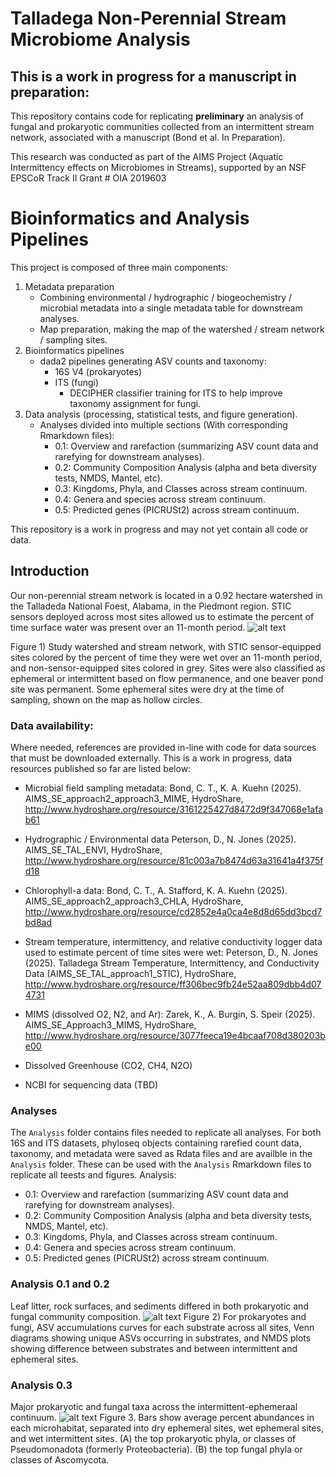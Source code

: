 # Talladega Non-Perennial Stream Microbiome Analysis
## This is a work in progress for a manuscript in preparation:

This repository contains code for replicating **preliminary** an analysis of fungal and prokaryotic communities collected from an intermittent stream network, associated with a manuscript (Bond et al. In Preparation).

This research was conducted as part of the AIMS Project (Aquatic Intermittency effects on Microbiomes in Streams), supported by an NSF EPSCoR Track II Grant # OIA 2019603

# Bioinformatics and Analysis Pipelines
This project is composed of three main components:
1) Metadata preparation
   - Combining environmental / hydrographic / biogeochemistry / microbial metadata into a single metadata table for downstream analyses.
   - Map preparation, making the map of the watershed / stream network / sampling sites. 
2) Bioinformatics pipelines
   - dada2 pipelines generating ASV counts and taxonomy:
       - 16S V4 (prokaryotes)
       - ITS (fungi)
          - DECIPHER classifier training for ITS to help improve taxonomy assignment for fungi.
3) Data analysis (processing, statistical tests, and figure generation).
   - Analyses divided into multiple sections (With corresponding Rmarkdown files):
     - 0.1: Overview and rarefaction (summarizing ASV count data and rarefying for downstream analyses).
     - 0.2: Community Composition Analysis (alpha and beta diversity tests, NMDS, Mantel, etc).
     - 0.3: Kingdoms, Phyla, and Classes across stream continuum.
     - 0.4: Genera and species across stream continuum.
     - 0.5: Predicted genes (PICRUSt2) across stream continuum.
  
This repository is a work in progress and may not yet contain all code or data.

## Introduction
Our non-perennial stream network is located in a 0.92 hectare watershed in the Talladeda National Foest, Alabama, in the Piedmont region. 
STIC sensors deployed across most sites allowed us to estimate the percent of time surface water was present over an 11-month period.
![alt text](https://ctbond.weebly.com/uploads/1/5/2/6/152638843/talmap5-21-2025_orig.png)

Figure 1) Study watershed and stream network, with STIC sensor-equipped sites colored by the percent of time they were wet over an 11-month period, and non-sensor-equipped sites colored in grey. Sites were also classified as ephemeral or intermittent based on flow permanence, and one beaver pond site was permanent. Some ephemeral sites were dry at the time of sampling, shown on the map as hollow circles. 

### Data availability:
Where needed, references are provided in-line with code for data sources that must be downloaded externally. This is a work in progress, data resources published so far are listed below: 
- Microbial field sampling metadata:
  Bond, C. T., K. A. Kuehn (2025). AIMS_SE_approach2_approach3_MIME, HydroShare, http://www.hydroshare.org/resource/3161225427d8472d9f347068e1afab61
- Hydrographic / Environmental data
  Peterson, D., N. Jones (2025). AIMS_SE_TAL_ENVI, HydroShare, http://www.hydroshare.org/resource/81c003a7b8474d63a31641a4f375fd18
- Chlorophyll-a data:
  Bond, C. T., A. Stafford, K. A. Kuehn (2025). AIMS_SE_approach2_approach3_CHLA, HydroShare, http://www.hydroshare.org/resource/cd2852e4a0ca4e8d8d65dd3bcd7bd8ad
- Stream temperature, intermittency, and relative conductivity logger data used to estimate percent of time sites were wet:
  Peterson, D., N. Jones (2025). Talladega Stream Temperature, Intermittency, and Conductivity Data (AIMS_SE_TAL_approach1_STIC), HydroShare, http://www.hydroshare.org/resource/ff306bec9fb24e52aa809dbb4d074731
- MIMS (dissolved O2, N2, and Ar):
  Zarek, K., A. Burgin, S. Speir (2025). AIMS_SE_Approach3_MIMS, HydroShare, http://www.hydroshare.org/resource/3077feeca19e4bcaaf708d380203be00
- Dissolved Greenhouse (CO2, CH4, N2O)

- NCBI for sequencing data (TBD)

### Analyses
The `Analysis` folder contains files needed to replicate all analyses. 
For both 16S and ITS datasets, phyloseq objects containing rarefied count data, taxonomy, and metadata were saved as Rdata files and are availble in the `Analysis` folder. These can be used with the `Analysis` Rmarkdown files to replicate all teests and figures. 
Analysis:
- 0.1: Overview and rarefaction (summarizing ASV count data and rarefying for downstream analyses).
- 0.2: Community Composition Analysis (alpha and beta diversity tests, NMDS, Mantel, etc).
- 0.3: Kingdoms, Phyla, and Classes across stream continuum.
- 0.4: Genera and species across stream continuum.
- 0.5: Predicted genes (PICRUSt2) across stream continuum.

### Analysis 0.1 and 0.2
Leaf litter, rock surfaces, and sediments differed in both prokaryotic and fungal community composition. 
![alt text](https://ctbond.weebly.com/uploads/1/5/2/6/152638843/overview-05-21-2025_orig.png)
Figure 2) For prokaryotes and fungi, ASV accumulations curves for each substrate across all sites, Venn diagrams showing unique ASVs occurring in substrates, and NMDS plots showing difference between substrates and between intermittent and ephemeral sites. 

### Analysis 0.3
Major prokaryotic and fungal taxa across the intermittent-ephemeraal continuum.
![alt text](https://ctbond.weebly.com/uploads/1/5/2/6/152638843/taxa-2-panel-05-22-2025_orig.png)
Figure 3. Bars show average percent abundances in each microhabitat, separated into dry ephemeral sites, wet ephemeral sites, and wet intermittent sites.
   (A) the top prokaryotic phyla, or classes of Pseudomonadota (formerly Proteobacteria).
   (B) the top fungal phyla or classes of Ascomycota. 
   

